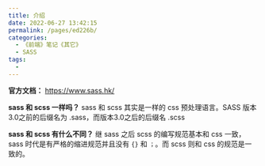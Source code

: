 ```yaml
---
title: 介绍
date: 2022-06-27 13:42:15
permalink: /pages/ed226b/
categories:
  - 《前端》笔记《其它》
  - SASS
tags:
  - 
---
```

**官方文档：** https://www.sass.hk/

**sass 和 scss 一样吗？**
  sass 和 scss 其实是一样的 css 预处理语言。SASS 版本3.0之前的后缀名为 .sass，而版本3.0之后的后缀名 .scss

**sass 和 scss 有什么不同？**
  继 sass 之后 scss 的编写规范基本和 css 一致，sass 时代是有严格的缩进规范并且没有 `{}` 和 `；`。而 scss 则和 css 的规范是一致的。